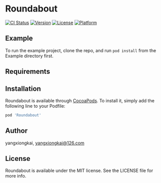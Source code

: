 # Roundabout

[![CI Status](https://img.shields.io/travis/yangxiongkai/Roundabout.svg?style=flat)](https://travis-ci.org/yangxiongkai/Roundabout)
[![Version](https://img.shields.io/cocoapods/v/Roundabout.svg?style=flat)](https://cocoapods.org/pods/Roundabout)
[![License](https://img.shields.io/cocoapods/l/Roundabout.svg?style=flat)](https://cocoapods.org/pods/Roundabout)
[![Platform](https://img.shields.io/cocoapods/p/Roundabout.svg?style=flat)](https://cocoapods.org/pods/Roundabout)

## Example

To run the example project, clone the repo, and run `pod install` from the Example directory first.

## Requirements

## Installation

Roundabout is available through [CocoaPods](https://cocoapods.org). To install
it, simply add the following line to your Podfile:

```ruby
pod 'Roundabout'
```

## Author

yangxiongkai, yangxiongkai@126.com

## License

Roundabout is available under the MIT license. See the LICENSE file for more info.
